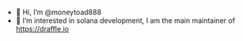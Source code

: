 - 👋 Hi, I’m @moneytoad888
- 👀 I’m interested in solana development, I am the main maintainer of https://draffle.io

<!---
moneytoad888/moneytoad888 is a ✨ special ✨ repository because its `README.md` (this file) appears on your GitHub profile.
You can click the Preview link to take a look at your changes.
--->

